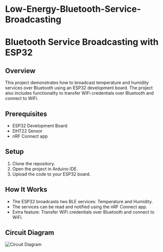 # Low-Energy-Bluetooth-Service-Broadcasting

# Bluetooth Service Broadcasting with ESP32

## Overview
This project demonstrates how to broadcast temperature and humidity services over Bluetooth using an ESP32 development board. The project also includes functionality to transfer WiFi credentials over Bluetooth and connect to WiFi.

## Prerequisites
- ESP32 Development Board
- DHT22 Sensor
- nRF Connect app

## Setup
1. Clone the repository.
2. Open the project in Arduino IDE.
3. Upload the code to your ESP32 board.

## How It Works
- The ESP32 broadcasts two BLE services: Temperature and Humidity.
- The services can be read and notified using the nRF Connect app.
- Extra feature: Transfer WiFi credentials over Bluetooth and connect to WiFi.

## Circuit Diagram
![Circuit Diagram](path/to/circuit-diagram.png)



